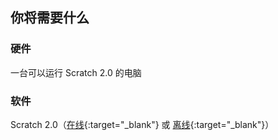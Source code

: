 ## 你将需要什么

### 硬件

一台可以运行 Scratch 2.0 的电脑

### 软件

Scratch 2.0（[在线](https://scratch.mit.edu/projects/editor/){:target="_blank"} 或 [离线](https://scratch.mit.edu/scratch2download/){:target="_blank"}）
